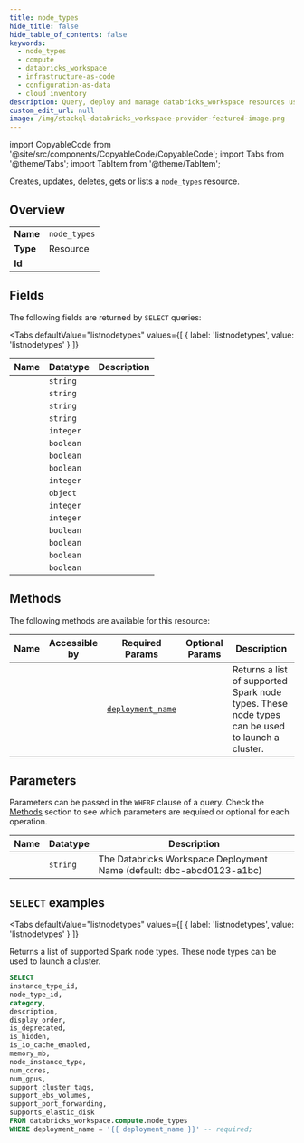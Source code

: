 ```yaml
--- 
title: node_types
hide_title: false
hide_table_of_contents: false
keywords:
  - node_types
  - compute
  - databricks_workspace
  - infrastructure-as-code
  - configuration-as-data
  - cloud inventory
description: Query, deploy and manage databricks_workspace resources using SQL
custom_edit_url: null
image: /img/stackql-databricks_workspace-provider-featured-image.png
---
```


import CopyableCode from '@site/src/components/CopyableCode/CopyableCode';
import Tabs from '@theme/Tabs';
import TabItem from '@theme/TabItem';

Creates, updates, deletes, gets or lists a <code>node_types</code> resource.

## Overview
<table><tbody>
<tr><td><b>Name</b></td><td><code>node_types</code></td></tr>
<tr><td><b>Type</b></td><td>Resource</td></tr>
<tr><td><b>Id</b></td><td><CopyableCode code="databricks_workspace.compute.node_types" /></td></tr>
</tbody></table>

## Fields

The following fields are returned by `SELECT` queries:

<Tabs
    defaultValue="listnodetypes"
    values={[
        { label: 'listnodetypes', value: 'listnodetypes' }
    ]}
>
<TabItem value="listnodetypes">

<table>
<thead>
    <tr>
    <th>Name</th>
    <th>Datatype</th>
    <th>Description</th>
    </tr>
</thead>
<tbody>
<tr>
    <td><CopyableCode code="instance_type_id" /></td>
    <td><code>string</code></td>
    <td></td>
</tr>
<tr>
    <td><CopyableCode code="node_type_id" /></td>
    <td><code>string</code></td>
    <td></td>
</tr>
<tr>
    <td><CopyableCode code="category" /></td>
    <td><code>string</code></td>
    <td></td>
</tr>
<tr>
    <td><CopyableCode code="description" /></td>
    <td><code>string</code></td>
    <td></td>
</tr>
<tr>
    <td><CopyableCode code="display_order" /></td>
    <td><code>integer</code></td>
    <td></td>
</tr>
<tr>
    <td><CopyableCode code="is_deprecated" /></td>
    <td><code>boolean</code></td>
    <td></td>
</tr>
<tr>
    <td><CopyableCode code="is_hidden" /></td>
    <td><code>boolean</code></td>
    <td></td>
</tr>
<tr>
    <td><CopyableCode code="is_io_cache_enabled" /></td>
    <td><code>boolean</code></td>
    <td></td>
</tr>
<tr>
    <td><CopyableCode code="memory_mb" /></td>
    <td><code>integer</code></td>
    <td></td>
</tr>
<tr>
    <td><CopyableCode code="node_instance_type" /></td>
    <td><code>object</code></td>
    <td></td>
</tr>
<tr>
    <td><CopyableCode code="num_cores" /></td>
    <td><code>integer</code></td>
    <td></td>
</tr>
<tr>
    <td><CopyableCode code="num_gpus" /></td>
    <td><code>integer</code></td>
    <td></td>
</tr>
<tr>
    <td><CopyableCode code="support_cluster_tags" /></td>
    <td><code>boolean</code></td>
    <td></td>
</tr>
<tr>
    <td><CopyableCode code="support_ebs_volumes" /></td>
    <td><code>boolean</code></td>
    <td></td>
</tr>
<tr>
    <td><CopyableCode code="support_port_forwarding" /></td>
    <td><code>boolean</code></td>
    <td></td>
</tr>
<tr>
    <td><CopyableCode code="supports_elastic_disk" /></td>
    <td><code>boolean</code></td>
    <td></td>
</tr>
</tbody>
</table>
</TabItem>
</Tabs>

## Methods

The following methods are available for this resource:

<table>
<thead>
    <tr>
    <th>Name</th>
    <th>Accessible by</th>
    <th>Required Params</th>
    <th>Optional Params</th>
    <th>Description</th>
    </tr>
</thead>
<tbody>
<tr>
    <td><a href="#listnodetypes"><CopyableCode code="listnodetypes" /></a></td>
    <td><CopyableCode code="select" /></td>
    <td><a href="#parameter-deployment_name"><code>deployment_name</code></a></td>
    <td></td>
    <td>Returns a list of supported Spark node types. These node types can be used to launch a cluster.</td>
</tr>
</tbody>
</table>

## Parameters

Parameters can be passed in the `WHERE` clause of a query. Check the [Methods](#methods) section to see which parameters are required or optional for each operation.

<table>
<thead>
    <tr>
    <th>Name</th>
    <th>Datatype</th>
    <th>Description</th>
    </tr>
</thead>
<tbody>
<tr id="parameter-deployment_name">
    <td><CopyableCode code="deployment_name" /></td>
    <td><code>string</code></td>
    <td>The Databricks Workspace Deployment Name (default: dbc-abcd0123-a1bc)</td>
</tr>
</tbody>
</table>

## `SELECT` examples

<Tabs
    defaultValue="listnodetypes"
    values={[
        { label: 'listnodetypes', value: 'listnodetypes' }
    ]}
>
<TabItem value="listnodetypes">

Returns a list of supported Spark node types. These node types can be used to launch a cluster.

```sql
SELECT
instance_type_id,
node_type_id,
category,
description,
display_order,
is_deprecated,
is_hidden,
is_io_cache_enabled,
memory_mb,
node_instance_type,
num_cores,
num_gpus,
support_cluster_tags,
support_ebs_volumes,
support_port_forwarding,
supports_elastic_disk
FROM databricks_workspace.compute.node_types
WHERE deployment_name = '{{ deployment_name }}' -- required;
```
</TabItem>
</Tabs>
